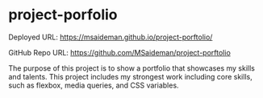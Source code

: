# project-porfolio

Deployed URL: https://msaideman.github.io/project-porftolio/

GitHub Repo URL: https://github.com/MSaideman/project-porftolio

The purpose of this project is to show a portfolio that showcases my skills and talents. This project includes my strongest work including core skills, such as flexbox, media queries, and CSS variables.
